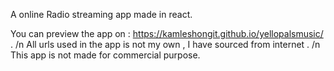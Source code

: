 A online Radio streaming app made in react.

You can preview the app on : https://kamleshongit.github.io/yellopalsmusic/ . /n
All urls used in the app is not my own , I have sourced from internet . /n
This app is not made for commercial purpose.
